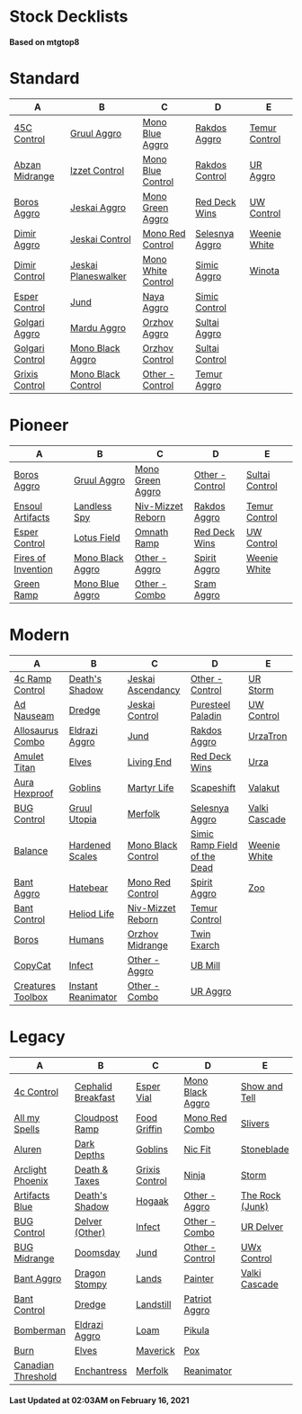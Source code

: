 # Stock Decklists
#### Based on mtgtop8


# Standard

|                              A                               |                                  B                                   |                                 C                                  |                             D                              |                            E                             |
|--------------------------------------------------------------|----------------------------------------------------------------------|--------------------------------------------------------------------|------------------------------------------------------------|----------------------------------------------------------|
|[45C Control](./mtgtop8/Standard/decks/45C_Control.md)        |[Gruul Aggro](./mtgtop8/Standard/decks/Gruul_Aggro.md)                |[Mono Blue Aggro](./mtgtop8/Standard/decks/Mono_Blue_Aggro.md)      |[Rakdos Aggro](./mtgtop8/Standard/decks/Rakdos_Aggro.md)    |[Temur Control](./mtgtop8/Standard/decks/Temur_Control.md)|
|[Abzan Midrange](./mtgtop8/Standard/decks/Abzan_Midrange.md)  |[Izzet Control](./mtgtop8/Standard/decks/Izzet_Control.md)            |[Mono Blue Control](./mtgtop8/Standard/decks/Mono_Blue_Control.md)  |[Rakdos Control](./mtgtop8/Standard/decks/Rakdos_Control.md)|[UR Aggro](./mtgtop8/Standard/decks/UR_Aggro.md)          |
|[Boros Aggro](./mtgtop8/Standard/decks/Boros_Aggro.md)        |[Jeskai Aggro](./mtgtop8/Standard/decks/Jeskai_Aggro.md)              |[Mono Green Aggro](./mtgtop8/Standard/decks/Mono_Green_Aggro.md)    |[Red Deck Wins](./mtgtop8/Standard/decks/Red_Deck_Wins.md)  |[UW Control](./mtgtop8/Standard/decks/UW_Control.md)      |
|[Dimir Aggro](./mtgtop8/Standard/decks/Dimir_Aggro.md)        |[Jeskai Control](./mtgtop8/Standard/decks/Jeskai_Control.md)          |[Mono Red Control](./mtgtop8/Standard/decks/Mono_Red_Control.md)    |[Selesnya Aggro](./mtgtop8/Standard/decks/Selesnya_Aggro.md)|[Weenie White](./mtgtop8/Standard/decks/Weenie_White.md)  |
|[Dimir Control](./mtgtop8/Standard/decks/Dimir_Control.md)    |[Jeskai Planeswalker](./mtgtop8/Standard/decks/Jeskai_Planeswalker.md)|[Mono White Control](./mtgtop8/Standard/decks/Mono_White_Control.md)|[Simic Aggro](./mtgtop8/Standard/decks/Simic_Aggro.md)      |[Winota](./mtgtop8/Standard/decks/Winota.md)              |
|[Esper Control](./mtgtop8/Standard/decks/Esper_Control.md)    |[Jund](./mtgtop8/Standard/decks/Jund.md)                              |[Naya Aggro](./mtgtop8/Standard/decks/Naya_Aggro.md)                |[Simic Control](./mtgtop8/Standard/decks/Simic_Control.md)  |                                                          |
|[Golgari Aggro](./mtgtop8/Standard/decks/Golgari_Aggro.md)    |[Mardu Aggro](./mtgtop8/Standard/decks/Mardu_Aggro.md)                |[Orzhov Aggro](./mtgtop8/Standard/decks/Orzhov_Aggro.md)            |[Sultai Aggro](./mtgtop8/Standard/decks/Sultai_Aggro.md)    |                                                          |
|[Golgari Control](./mtgtop8/Standard/decks/Golgari_Control.md)|[Mono Black Aggro](./mtgtop8/Standard/decks/Mono_Black_Aggro.md)      |[Orzhov Control](./mtgtop8/Standard/decks/Orzhov_Control.md)        |[Sultai Control](./mtgtop8/Standard/decks/Sultai_Control.md)|                                                          |
|[Grixis Control](./mtgtop8/Standard/decks/Grixis_Control.md)  |[Mono Black Control](./mtgtop8/Standard/decks/Mono_Black_Control.md)  |[Other - Control](./mtgtop8/Standard/decks/Other_-_Control.md)      |[Temur Aggro](./mtgtop8/Standard/decks/Temur_Aggro.md)      |                                                          |


# Pioneer

|                                 A                                 |                               B                               |                                C                                |                              D                              |                             E                             |
|-------------------------------------------------------------------|---------------------------------------------------------------|-----------------------------------------------------------------|-------------------------------------------------------------|-----------------------------------------------------------|
|[Boros Aggro](./mtgtop8/Pioneer/decks/Boros_Aggro.md)              |[Gruul Aggro](./mtgtop8/Pioneer/decks/Gruul_Aggro.md)          |[Mono Green Aggro](./mtgtop8/Pioneer/decks/Mono_Green_Aggro.md)  |[Other - Control](./mtgtop8/Pioneer/decks/Other_-_Control.md)|[Sultai Control](./mtgtop8/Pioneer/decks/Sultai_Control.md)|
|[Ensoul Artifacts](./mtgtop8/Pioneer/decks/Ensoul_Artifacts.md)    |[Landless Spy](./mtgtop8/Pioneer/decks/Landless_Spy.md)        |[Niv-Mizzet Reborn](./mtgtop8/Pioneer/decks/Niv-Mizzet_Reborn.md)|[Rakdos Aggro](./mtgtop8/Pioneer/decks/Rakdos_Aggro.md)      |[Temur Control](./mtgtop8/Pioneer/decks/Temur_Control.md)  |
|[Esper Control](./mtgtop8/Pioneer/decks/Esper_Control.md)          |[Lotus Field](./mtgtop8/Pioneer/decks/Lotus_Field.md)          |[Omnath Ramp](./mtgtop8/Pioneer/decks/Omnath_Ramp.md)            |[Red Deck Wins](./mtgtop8/Pioneer/decks/Red_Deck_Wins.md)    |[UW Control](./mtgtop8/Pioneer/decks/UW_Control.md)        |
|[Fires of Invention](./mtgtop8/Pioneer/decks/Fires_of_Invention.md)|[Mono Black Aggro](./mtgtop8/Pioneer/decks/Mono_Black_Aggro.md)|[Other - Aggro](./mtgtop8/Pioneer/decks/Other_-_Aggro.md)        |[Spirit Aggro](./mtgtop8/Pioneer/decks/Spirit_Aggro.md)      |[Weenie White](./mtgtop8/Pioneer/decks/Weenie_White.md)    |
|[Green Ramp](./mtgtop8/Pioneer/decks/Green_Ramp.md)                |[Mono Blue Aggro](./mtgtop8/Pioneer/decks/Mono_Blue_Aggro.md)  |[Other - Combo](./mtgtop8/Pioneer/decks/Other_-_Combo.md)        |[Sram Aggro](./mtgtop8/Pioneer/decks/Sram_Aggro.md)          |                                                           |


# Modern

|                               A                                |                                B                                 |                                C                                 |                                          D                                           |                           E                            |
|----------------------------------------------------------------|------------------------------------------------------------------|------------------------------------------------------------------|--------------------------------------------------------------------------------------|--------------------------------------------------------|
|[4c Ramp Control](./mtgtop8/Modern/decks/4c_Ramp_Control.md)    |[Death's Shadow](./mtgtop8/Modern/decks/Death's_Shadow.md)        |[Jeskai Ascendancy](./mtgtop8/Modern/decks/Jeskai_Ascendancy.md)  |[Other - Control](./mtgtop8/Modern/decks/Other_-_Control.md)                          |[UR Storm](./mtgtop8/Modern/decks/UR_Storm.md)          |
|[Ad Nauseam](./mtgtop8/Modern/decks/Ad_Nauseam.md)              |[Dredge](./mtgtop8/Modern/decks/Dredge.md)                        |[Jeskai Control](./mtgtop8/Modern/decks/Jeskai_Control.md)        |[Puresteel Paladin](./mtgtop8/Modern/decks/Puresteel_Paladin.md)                      |[UW Control](./mtgtop8/Modern/decks/UW_Control.md)      |
|[Allosaurus Combo](./mtgtop8/Modern/decks/Allosaurus_Combo.md)  |[Eldrazi Aggro](./mtgtop8/Modern/decks/Eldrazi_Aggro.md)          |[Jund](./mtgtop8/Modern/decks/Jund.md)                            |[Rakdos Aggro](./mtgtop8/Modern/decks/Rakdos_Aggro.md)                                |[UrzaTron](./mtgtop8/Modern/decks/UrzaTron.md)          |
|[Amulet Titan](./mtgtop8/Modern/decks/Amulet_Titan.md)          |[Elves](./mtgtop8/Modern/decks/Elves.md)                          |[Living End](./mtgtop8/Modern/decks/Living_End.md)                |[Red Deck Wins](./mtgtop8/Modern/decks/Red_Deck_Wins.md)                              |[Urza](./mtgtop8/Modern/decks/Urza.md)                  |
|[Aura Hexproof](./mtgtop8/Modern/decks/Aura_Hexproof.md)        |[Goblins](./mtgtop8/Modern/decks/Goblins.md)                      |[Martyr Life](./mtgtop8/Modern/decks/Martyr_Life.md)              |[Scapeshift](./mtgtop8/Modern/decks/Scapeshift.md)                                    |[Valakut](./mtgtop8/Modern/decks/Valakut.md)            |
|[BUG Control](./mtgtop8/Modern/decks/BUG_Control.md)            |[Gruul Utopia](./mtgtop8/Modern/decks/Gruul_Utopia.md)            |[Merfolk](./mtgtop8/Modern/decks/Merfolk.md)                      |[Selesnya Aggro](./mtgtop8/Modern/decks/Selesnya_Aggro.md)                            |[Valki Cascade](./mtgtop8/Modern/decks/Valki_Cascade.md)|
|[Balance](./mtgtop8/Modern/decks/Balance.md)                    |[Hardened Scales](./mtgtop8/Modern/decks/Hardened_Scales.md)      |[Mono Black Control](./mtgtop8/Modern/decks/Mono_Black_Control.md)|[Simic Ramp Field of the Dead](./mtgtop8/Modern/decks/Simic_Ramp_Field_of_the_Dead.md)|[Weenie White](./mtgtop8/Modern/decks/Weenie_White.md)  |
|[Bant Aggro](./mtgtop8/Modern/decks/Bant_Aggro.md)              |[Hatebear](./mtgtop8/Modern/decks/Hatebear.md)                    |[Mono Red Control](./mtgtop8/Modern/decks/Mono_Red_Control.md)    |[Spirit Aggro](./mtgtop8/Modern/decks/Spirit_Aggro.md)                                |[Zoo](./mtgtop8/Modern/decks/Zoo.md)                    |
|[Bant Control](./mtgtop8/Modern/decks/Bant_Control.md)          |[Heliod Life](./mtgtop8/Modern/decks/Heliod_Life.md)              |[Niv-Mizzet Reborn](./mtgtop8/Modern/decks/Niv-Mizzet_Reborn.md)  |[Temur Control](./mtgtop8/Modern/decks/Temur_Control.md)                              |                                                        |
|[Boros](./mtgtop8/Modern/decks/Boros.md)                        |[Humans](./mtgtop8/Modern/decks/Humans.md)                        |[Orzhov Midrange](./mtgtop8/Modern/decks/Orzhov_Midrange.md)      |[Twin Exarch](./mtgtop8/Modern/decks/Twin_Exarch.md)                                  |                                                        |
|[CopyCat](./mtgtop8/Modern/decks/CopyCat.md)                    |[Infect](./mtgtop8/Modern/decks/Infect.md)                        |[Other - Aggro](./mtgtop8/Modern/decks/Other_-_Aggro.md)          |[UB Mill](./mtgtop8/Modern/decks/UB_Mill.md)                                          |                                                        |
|[Creatures Toolbox](./mtgtop8/Modern/decks/Creatures_Toolbox.md)|[Instant Reanimator](./mtgtop8/Modern/decks/Instant_Reanimator.md)|[Other - Combo](./mtgtop8/Modern/decks/Other_-_Combo.md)          |[UR Aggro](./mtgtop8/Modern/decks/UR_Aggro.md)                                        |                                                        |


# Legacy

|                                A                                 |                                B                                 |                            C                             |                              D                               |                             E                              |
|------------------------------------------------------------------|------------------------------------------------------------------|----------------------------------------------------------|--------------------------------------------------------------|------------------------------------------------------------|
|[4c Control](./mtgtop8/Legacy/decks/4c_Control.md)                |[Cephalid Breakfast](./mtgtop8/Legacy/decks/Cephalid_Breakfast.md)|[Esper Vial](./mtgtop8/Legacy/decks/Esper_Vial.md)        |[Mono Black Aggro](./mtgtop8/Legacy/decks/Mono_Black_Aggro.md)|[Show and Tell](./mtgtop8/Legacy/decks/Show_and_Tell.md)    |
|[All my Spells](./mtgtop8/Legacy/decks/All_my_Spells.md)          |[Cloudpost Ramp](./mtgtop8/Legacy/decks/Cloudpost_Ramp.md)        |[Food Griffin](./mtgtop8/Legacy/decks/Food_Griffin.md)    |[Mono Red Combo](./mtgtop8/Legacy/decks/Mono_Red_Combo.md)    |[Slivers](./mtgtop8/Legacy/decks/Slivers.md)                |
|[Aluren](./mtgtop8/Legacy/decks/Aluren.md)                        |[Dark Depths](./mtgtop8/Legacy/decks/Dark_Depths.md)              |[Goblins](./mtgtop8/Legacy/decks/Goblins.md)              |[Nic Fit](./mtgtop8/Legacy/decks/Nic_Fit.md)                  |[Stoneblade](./mtgtop8/Legacy/decks/Stoneblade.md)          |
|[Arclight Phoenix](./mtgtop8/Legacy/decks/Arclight_Phoenix.md)    |[Death & Taxes](./mtgtop8/Legacy/decks/Death_&_Taxes.md)          |[Grixis Control](./mtgtop8/Legacy/decks/Grixis_Control.md)|[Ninja](./mtgtop8/Legacy/decks/Ninja.md)                      |[Storm](./mtgtop8/Legacy/decks/Storm.md)                    |
|[Artifacts Blue](./mtgtop8/Legacy/decks/Artifacts_Blue.md)        |[Death's Shadow](./mtgtop8/Legacy/decks/Death's_Shadow.md)        |[Hogaak](./mtgtop8/Legacy/decks/Hogaak.md)                |[Other - Aggro](./mtgtop8/Legacy/decks/Other_-_Aggro.md)      |[The Rock (Junk)](./mtgtop8/Legacy/decks/The_Rock_(Junk).md)|
|[BUG Control](./mtgtop8/Legacy/decks/BUG_Control.md)              |[Delver (Other)](./mtgtop8/Legacy/decks/Delver_(Other).md)        |[Infect](./mtgtop8/Legacy/decks/Infect.md)                |[Other - Combo](./mtgtop8/Legacy/decks/Other_-_Combo.md)      |[UR Delver](./mtgtop8/Legacy/decks/UR_Delver.md)            |
|[BUG Midrange](./mtgtop8/Legacy/decks/BUG_Midrange.md)            |[Doomsday](./mtgtop8/Legacy/decks/Doomsday.md)                    |[Jund](./mtgtop8/Legacy/decks/Jund.md)                    |[Other - Control](./mtgtop8/Legacy/decks/Other_-_Control.md)  |[UWx Control](./mtgtop8/Legacy/decks/UWx_Control.md)        |
|[Bant Aggro](./mtgtop8/Legacy/decks/Bant_Aggro.md)                |[Dragon Stompy](./mtgtop8/Legacy/decks/Dragon_Stompy.md)          |[Lands](./mtgtop8/Legacy/decks/Lands.md)                  |[Painter](./mtgtop8/Legacy/decks/Painter.md)                  |[Valki Cascade](./mtgtop8/Legacy/decks/Valki_Cascade.md)    |
|[Bant Control](./mtgtop8/Legacy/decks/Bant_Control.md)            |[Dredge](./mtgtop8/Legacy/decks/Dredge.md)                        |[Landstill](./mtgtop8/Legacy/decks/Landstill.md)          |[Patriot Aggro](./mtgtop8/Legacy/decks/Patriot_Aggro.md)      |                                                            |
|[Bomberman](./mtgtop8/Legacy/decks/Bomberman.md)                  |[Eldrazi Aggro](./mtgtop8/Legacy/decks/Eldrazi_Aggro.md)          |[Loam](./mtgtop8/Legacy/decks/Loam.md)                    |[Pikula](./mtgtop8/Legacy/decks/Pikula.md)                    |                                                            |
|[Burn](./mtgtop8/Legacy/decks/Burn.md)                            |[Elves](./mtgtop8/Legacy/decks/Elves.md)                          |[Maverick](./mtgtop8/Legacy/decks/Maverick.md)            |[Pox](./mtgtop8/Legacy/decks/Pox.md)                          |                                                            |
|[Canadian Threshold](./mtgtop8/Legacy/decks/Canadian_Threshold.md)|[Enchantress](./mtgtop8/Legacy/decks/Enchantress.md)              |[Merfolk](./mtgtop8/Legacy/decks/Merfolk.md)              |[Reanimator](./mtgtop8/Legacy/decks/Reanimator.md)            |                                                            |



#### Last Updated at 02:03AM on February 16, 2021